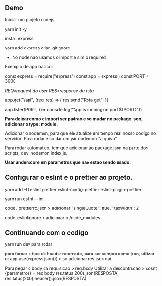 ## Demo

Iniciar um projeto nodejs

yarn init -y

install express

yarn add express
criar .gitignore

- No node nao usamos o import e sim o required

Exemplo de app basico:

const express = require("express")
const app = express()
const PORT = 3000

_REQ=request do user_
_RES=response da rota_

app.get("/api", (req, res) => {
res.send("Rota get")
})

app.lister(PORT, ()=> console.log("App is running on port ${PORT}"))

**Para deixar como o import ser padrao e so mudar no package.json, adicionar o type: module.**

Adicionar o nodemon, para que ele atualize em tempo real nosso codigo no servidor.
Para rodar e so dar um yar nodemon "arquivo"

Para rodar automatico, tem que adicionar ao package.json na parte dos scripts, dev: nodemon index.js.

**Usar underscore em parametros que nao estao sendo usado.**

## Configurar o eslint e o prettier ao projeto.

yarn add -D eslint prettier eslint-config-prettier eslint-plugin-prettier

yarn run eslint --init

code . prettierrc.json > adicionar "singleQuote": true, "tabWidth": 2

code .eslintignore > adicionar o /node_modules

## Continuando com o codigo

yarn run dev para rodar

para forcar o tipo do header retornado, para ser sempre como json, utilizar o:
app.use(express.json()) > so adicionar res.json dai.

Para pegar o body da requisicao > req.body
Utilizar a descontrucao > cosnt {parametros} = req.body
res.tatus(200).json(RESPOSTA)
res.tatus(200).header().json(RESPOSTA)
